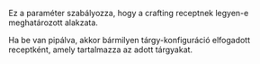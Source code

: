 Ez a paraméter szabályozza, hogy a crafting receptnek legyen-e meghatározott alakzata.

Ha be van pipálva, akkor bármilyen tárgy-konfiguráció elfogadott receptként, amely tartalmazza az adott tárgyakat.